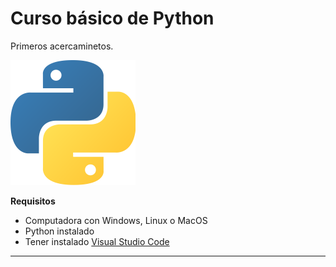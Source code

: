 # Curso básico de Python

Primeros acercaminetos.

![Texto Alternativo](Imagenes\Logo-Python.png)

**Requisitos**

- Computadora con Windows, Linux o MacOS
- Python instalado
- Tener instalado [Visual Studio Code](https://github.com/JuanReynoso-JR/Curso-basico-python/blob/main/Imagenes/Logo-Python.png)
------------------------------


